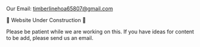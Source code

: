 Our Email: [timberlinehoa65807@gmail.com](mailto:timberlinehoa65807@gmail.com)

🚧 Website Under Construction 🚧

Please be patient while we are working on this.
If you have ideas for content to be add, please send us an email.
